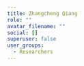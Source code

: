 ```yaml
---
title: Zhangcheng Qiang
role: ""
avatar_filename: ""
social: []
superuser: false
user_groups:
  - Researchers
---
```

